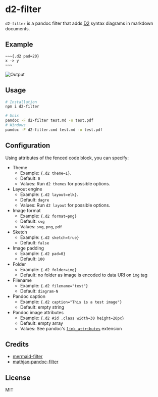 # d2-filter

`d2-filter` is a pandoc filter that adds [D2](https://d2lang.com) syntax
diagrams in markdown documents.

## Example

```
~~~{.d2 pad=20}
x -> y
~~~
```
![Output](https://user-images.githubusercontent.com/59267627/230503069-51bb0a62-68ee-429a-84a8-b42342659268.png)

## Usage 

```bash
# Installation
npm i d2-filter

# Unix
pandoc -F d2-filter test.md -o test.pdf
# Windows
pandoc -F d2-filter.cmd test.md -o test.pdf
```

## Configuration

Using attributes of the fenced code block, you can specify:

- Theme
    - Example: `{.d2 theme=1}`.
    - Default: `0`
    - Values: Run `d2 themes` for possible options.
- Layout engine
    - Example: `{.d2 layout=elk}`.
    - Default: `dagre`
    - Values: Run `d2 layout` for possible options.
- Image format
    - Example: `{.d2 format=png}`
    - Default: `svg`
    - Values: `svg`, `png`, `pdf`
- Sketch
    - Example: `{.d2 sketch=true}`
    - Default: `false`
- Image padding
    - Example: `{.d2 pad=0}`
    - Default: `100`
- Folder
    - Example: `{.d2 folder=img}`
    - Default: no folder as image is encoded to data URI on `img` tag
- Filename
    - Example: `{.d2 filename="test"}`
    - Default: `diagram-N`
- Pandoc caption
    - Example: `{.d2 caption="This is a test image"}`
    - Default: empty string
- Pandoc image attributes
    - Example: `{.d2 #id .class width=30 height=20px}`
    - Default: empty array
    - Values: See pandoc's [`link_attributes`](https://pandoc.org/MANUAL.html#extension-link_attributes) extension

## Credits

- [mermaid-filter](https://github.com/raghur/mermaid-filter)
- [mathjax-pandoc-filter](https://github.com/lierdakil/mathjax-pandoc-filter)

## License

MIT
